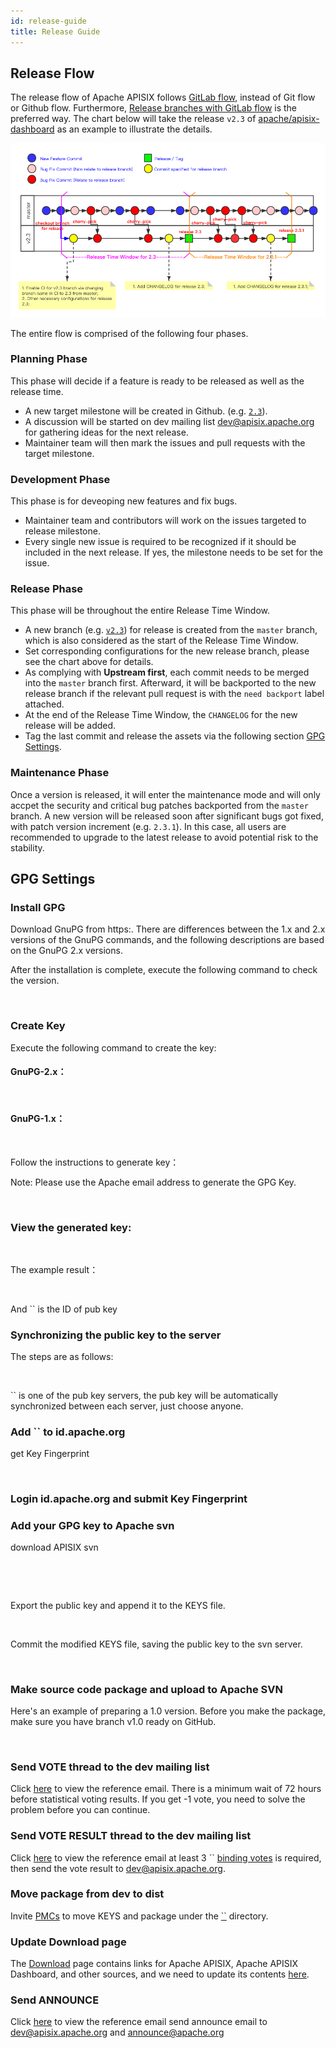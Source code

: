 ```yaml
---
id: release-guide
title: Release Guide
---
```

## Release Flow

The release flow of Apache APISIX follows [GitLab flow](https://docs.gitlab.com/ee/topics/gitlab_flow.html), instead of Git flow or Github flow. Furthermore, [Release branches with GitLab flow](https://docs.gitlab.com/ee/topics/gitlab_flow.html#release-branches-with-gitlab-flow) is the preferred way. The chart below will take the release `v2.3` of [apache/apisix-dashboard](https://github.com/apache/apisix-dashboard) as an example to illustrate the details.

![Release Flow](/img/release_flow.png)

The entire flow is comprised of the following four phases.

### Planning Phase

This phase will decide if a feature is ready to be released as well as the release time.

-   A new target milestone will be created in Github. (e.g. [`2.3`](https://github.com/apache/apisix-dashboard/milestone/6)).
-   A discussion will be started on dev mailing list [dev@apisix.apache.org](dev@apisix.apache.org) for gathering ideas for the next release.
-   Maintainer team will then mark the issues and pull requests with the target milestone.

### Development Phase

This phase is for deveoping new features and fix bugs.

-   Maintainer team and contributors will work on the issues targeted to release milestone.
-   Every single new issue is required to be recognized if it should be included in the next release. If yes, the milestone needs to be set for the issue.

### Release Phase

This phase will be throughout the entire Release Time Window.

-   A new branch (e.g. [`v2.3`](https://github.com/apache/apisix-dashboard/tree/v2.3)) for release is created from the `master` branch, which is also considered as the start of the Release Time Window.
-   Set corresponding configurations for the new release branch, please see the chart above for details.
-   As complying with **Upstream first**, each commit needs to be merged into the `master` branch first. Afterward, it will be backported to the new release branch if the relevant pull request is with the `need backport` label attached.
-   At the end of the Release Time Window, the `CHANGELOG` for the new release will be added.
-   Tag the last commit and release the assets via the following section [GPG Settings](#gpg-settings).

### Maintenance Phase

Once a version is released, it will enter the maintenance mode and will only accpet the security and critical bug patches backported from the `master` branch. A new version will be released soon after significant bugs got fixed, with patch version increment (e.g. `2.3.1`). In this case, all users are recommended to upgrade to the latest release to avoid potential risk to the stability.

## GPG Settings

### Install GPG

Download GnuPG from https:. There are differences between the 1.x and 2.x versions of the GnuPG commands, and the following descriptions are based on the GnuPG 2.x versions.

After the installation is complete, execute the following command to check the version.

```sh



```

### Create Key

Execute the following command to create the key:

#### GnuPG-2.x：

```sh



```

#### GnuPG-1.x：

```sh



```

Follow the instructions to generate key：

Note: Please use the Apache email address to generate the GPG Key.

```sh



```

### View the generated key:

```sh



```

The example result：

```sh



```

And `` is the ID of pub key

### Synchronizing the public key to the server

The steps are as follows:

```sh



```

`` is one of the pub key servers, the pub key will be automatically synchronized between each server, just choose anyone.

### Add `` to id.apache.org

get Key Fingerprint

```sh



```

### Login id.apache.org and submit Key Fingerprint

### Add your GPG key to Apache svn

download APISIX svn

```sh



```

```sh



```

Export the public key and append it to the KEYS file.

```sh



```

Commit the modified KEYS file, saving the public key to the svn server.

```sh



```

### Make source code package and upload to Apache SVN

Here's an example of preparing a 1.0 version. Before you make the package, make sure you have branch v1.0 ready on GitHub.

```sh



```

### Send VOTE thread to the dev mailing list

Click [here](https://lists.apache.org/thread.html/rf534952a6b2d23ed6efdd61f15b40fa9e4de230164a1ccf168176734%40%3Cdev.apisix.apache.org%3E) to view the reference email. There is a minimum wait of 72 hours before statistical voting results. If you get -1 vote, you need to solve the problem before you can continue.

### Send VOTE RESULT thread to the dev mailing list

Click [here](https://lists.apache.org/thread.html/r9153da737a4590dbbba7272acc004cf4bc7abefa488069810d790643%40%3Cdev.apisix.apache.org%3E) to view the reference email at least 3 `` [binding votes](https://www.apache.org/foundation/voting.html#binding-votes) is required, then send the vote result to [dev@apisix.apache.org](mailto:dev@apisix.apache.org).

### Move package from dev to dist

Invite [PMCs](https://apisix.apache.org/team/) to move KEYS and package under the [``](https://dist.apache.org/repos/dist/release/apisix/) directory.

### Update Download page

The [Download](https://github.com/apache/apisix-website) page contains links for Apache APISIX, Apache APISIX Dashboard, and other sources, and we need to update its contents [here](https://github.com/apache/apisix-website/blob/master/docs/download.md).

### Send ANNOUNCE

Click [here](https://lists.apache.org/thread.html/r6e90ffb7964314605c082ac3ae204303ad94f0f71087542c33fcd7bf%40%3Cdev.apisix.apache.org%3E) to view the reference email send announce email to [dev@apisix.apache.org](mailto:dev@apisix.apache.org) and [announce@apache.org](mailto:announce@apache.org)
